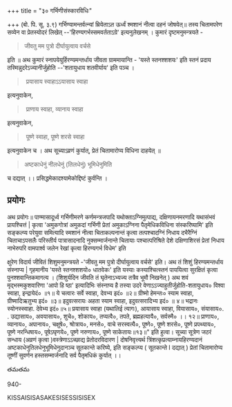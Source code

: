 +++
title = "३० गर्भिणीसंस्कारविधिः"

+++
(बो. पि. सू. ३.९) गर्भिण्यामन्तर्वत्न्यां म्रियेताऽत ऊर्ध्वं श्मशानं नीत्वा दहनं जोषयेत्॥ तस्य चितामपरेण सव्येन वा प्रेतस्योदरं लिखेत् --'हिरण्यगर्भस्समवर्तताऽग्रे' इत्यनुलेखनम् । कुमारं दृष्टमनुमन्त्रयते -

> जीवतु मम पुत्रो दीर्घायुत्वाय वर्चसे

इति ॥ अथ कुमारं स्नापयेयुर्हिरण्यमन्तर्धाय जीवता ग्राममायान्ति - 'यस्ते स्तनश्शशयः' इति स्तनं प्रदाय तस्मिन्नुदरेऽज्यानीर्जुहोति --'शतायुधाय शतवीर्याय' इति पञ्च । 

>‌ प्रयासाय स्वाहाऽऽयासाय स्वाहा

इत्यनुवाकेन, 

>‌ प्राणाय स्वाहा, व्यानाय स्वाहा

इत्यनुवाकेन,

>‌ पूष्णे स्वाहा, पूष्णे शरसे स्वाहा

इत्यनुवाकेन च । अथ सूच्याऽव्रणं कुर्यात्, प्रेतं चितामारोप्य विधिना दाहयेत् ॥ 

> अष्टकाधेनुं नीलधेनुं (तिलधेनुं) भूमिधेनुमिति 

च दद्यात् ।। प्रसिद्धमेकादश्यामेकोद्दिष्टं कुर्वन्ति ।

## प्रयोगः

अथ प्रयोगः॥ पाण्मासादूर्ध्व गर्भिणीमरणे कर्णमन्त्रजपादि यथोक्ताऽग्निमुत्पाद्य, दक्षिणायनमरणादि यथासंभवं प्रायश्चित्तं | कृत्वा 'अमुकगोत्रां अमुकदां गर्भिणी प्रेतां अमुकाऽग्निना पैतृमेधिकविधिना संस्करिष्यामि' इति सङ्कल्प्य परेयुवा समित्यादि स्मशानं नीत्वा चिताकल्पनान्तं कृत्वा तत्पश्चादग्निं निधाय दभैरैग्निं चिताचाऽपसलैः परिस्तीर्य पात्रासादनादि नुक्सम्मार्जनान्ते चितायाः पश्चात्परिश्रिते देशे दक्षिणाशिरसं प्रेतां निधाय नाभेरुपरि वामपार्श्व जलेन रेखां कृत्वा हिरण्यगर्भ विधेम' इति

क्षुरेण विदार्य जीवितं शिशुमनुमन्त्रयते -'जीवतु मम पुत्रो दीर्घायुत्वाय वर्चसे' इति। अथ तं शिशुं हिरण्यमन्तर्धाय संस्नाप्य | गृहमानीय 'यस्ते स्तनश्शशयो० धातवेकः' इति यस्याः कस्याश्चित्स्तनं पाययित्वा सुरक्षितं कृत्वा पुनश्शवान्तिकमागत्य । (शिशुर्यदिन जीवति तं घृतेनाऽभ्यज्य तत्रैव भूमौ निखनेत् ) अथ शवं मृद्भस्मकुशवारिणा 'आपो हि ष्ठा' इत्यादिभिः संस्नाप्य है तस्या उदरे वेणाऽऽज्याहुतीर्जुहोति-शतायुधाय० विश्वा स्वाहा, इन्द्रायेदं० ॥१॥ ये चत्वारः सर्वे स्वाहा, देवभ्य इदं० ॥२॥ ग्रीष्मो हेमन्तः० स्याम स्वाहा, ग्रीष्मादिऋतुभ्य इदं० ॥३॥ इदुवत्सरायः अहता स्याम स्वाहा, इदुवत्सरादिभ्य इदं० ॥ ४॥ भद्रानः स्योनस्स्वाहा. देवेभ्य इदं०॥५॥ प्रयासाय स्वाहा (यथालिई त्यागः), आयासाय स्वाहा, वियासाय०, संयासाय०. . उद्यासाय०, अवयासाय०, शुचे०, शोकाय०, तप्यत्वै०, तपते, ब्रह्महत्यायै०, सर्वस्मै० ।। १२॥ प्राणाय०, व्यानाय०, अपानाय०, चक्षुषे०, श्रोत्राय०, मनसे०, वाचे सरस्वत्यै०, पूष्णे०, पूष्णे शरसे०, पूष्णे प्रपथ्याय०, पूष्णे नरन्धिषाय०, पूषेऽघृणये०, पूष्णे नरुणाय०, पूष्णे साकेतायः॥१३॥" इति हुत्वा। सूच्या सूत्रेण जठरं सन्धाय (अव्रणं कृत्वा )वस्त्रेणाऽऽच्छाद्य प्रेतोदरविदारण | दोषनिवृत्त्यर्थ त्रिंशत्कृप्रत्याम्नायहिरण्यदानं अष्टकाधेनुतिलधेनुभूमिधेनुदानञ्च सूतकान्ते करिष्ये, इति सङ्कल्प्य ( सूतकान्ते I दद्यात् ) प्रेतां चितामारोप्य तूष्णीं सुवर्णन हस्तसम्मार्जनादि सर्व पैतृमधिकं कुर्यात् ।।

తమతమ

940-

KISSAISISASAKESISESSISISEX